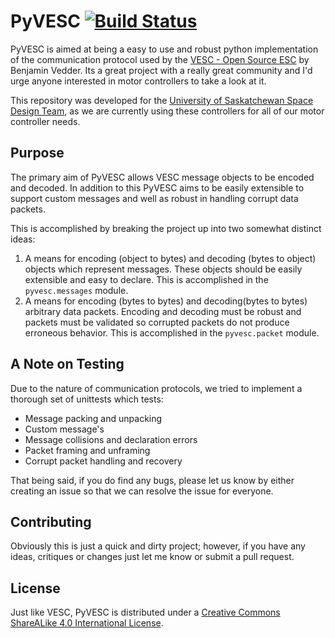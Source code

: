 # PyVESC [![Build Status](https://travis-ci.org/LiamBindle/vesc.svg?branch=init-dev)](https://travis-ci.org/LiamBindle/vesc)
PyVESC is aimed at being a easy to use and robust python implementation of the
communication protocol used by the
[VESC - Open Source ESC](http://vedder.se/2015/01/vesc-open-source-esc/) by
Benjamin Vedder. Its a great project with a really great community and I'd urge
anyone interested in motor controllers to take a look at it.


This repository was developed for the [University of Saskatchewan Space Design
Team](https://usst.ca), as we are currently using these controllers for all of
our motor controller needs.

## Purpose
The primary aim of PyVESC allows VESC message objects to be encoded and decoded.
In addition to this PyVESC aims to be easily extensible to support custom
messages and well as robust in handling corrupt data packets.

This is accomplished by breaking the project up into two somewhat distinct
ideas:

1. A means for encoding (object to bytes) and decoding (bytes to object) objects
which represent messages. These objects should be easily extensible and easy to
declare. This is accomplished in the ```pyvesc.messages``` module.
2. A means for encoding (bytes to bytes) and decoding(bytes to bytes) arbitrary
data packets. Encoding and decoding must be robust and packets must be validated
so corrupted packets do not produce erroneous behavior. This is accomplished in
the ```pyvesc.packet``` module.

## A Note on Testing
Due to the nature of communication protocols, we tried to implement a thorough
set of unittests which tests:
- Message packing and unpacking
- Custom message's
- Message collisions and declaration errors
- Packet framing and unframing
- Corrupt packet handling and recovery

That being said, if you do find any bugs, please let us know by either creating
an issue so that we can resolve the issue for everyone.  

## Contributing
Obviously this is just a quick and dirty project; however, if you have any ideas,
critiques or changes just let me know or submit a pull request.

## License
Just like VESC, PyVESC is distributed under a
[Creative Commons ShareALike 4.0 International License](https://creativecommons.org/licenses/by-sa/4.0/).

